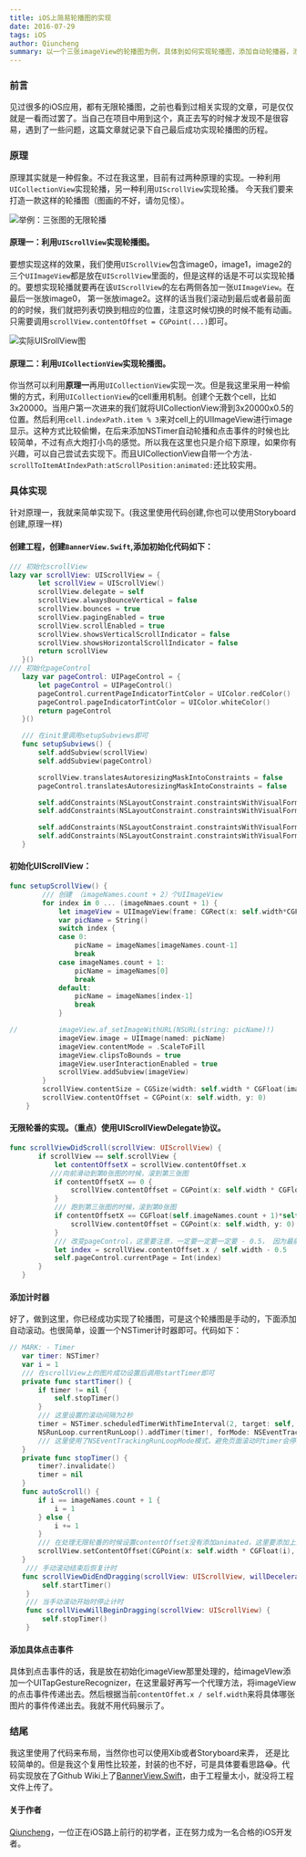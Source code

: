 ```yaml
---
title: iOS上简易轮播图的实现
date: 2016-07-29
tags: iOS
author: Qiuncheng
summary: 以一个三张imageView的轮播图为例，具体到如何实现轮播图，添加自动轮播器，添加手势点击事件等。
---
```


### 前言

见过很多的iOS应用，都有无限轮播图，之前也看到过相关实现的文章，可是仅仅就是一看而过罢了。当自己在项目中用到这个，真正去写的时候才发现不是很容易，遇到了一些问题，这篇文章就记录下自己最后成功实现轮播图的历程。

### 原理

原理其实就是一种假象。不过在我这里，目前有过两种原理的实现。一种利用`UICollectionView`实现轮播，另一种利用`UIScrollView`实现轮播。
今天我们要来打造一款这样的轮播图（图画的不好，请勿见怪）。

![举例：三张图的无限轮播](https://cloud.githubusercontent.com/assets/9990834/17270175/36fa47a0-568f-11e6-8f3f-bbed783d6b41.png)

#### 原理一：利用`UIScrollView`实现轮播图。

要想实现这样的效果，我们使用`UIScrollView`包含image0，image1，image2的三个`UIImageView`都是放在`UIScrollView`里面的，但是这样的话是不可以实现轮播的。要想实现轮播就要再在该`UIScrollView`的左右两侧各加一张`UIImageView`。在最后一张放image0， 第一张放image2。这样的话当我们滚动到最后或者最前面的的时候，我们就把列表切换到相应的位置，注意这时候切换的时候不能有动画。只需要调用`scrollView.contentOffset = CGPoint(...)`即可。

![实际UISrollView图](https://cloud.githubusercontent.com/assets/9990834/17270176/408925d4-568f-11e6-9217-e26c3cf09093.png)

#### 原理二：利用`UICollectionView`实现轮播图。

你当然可以利用**原理一**再用`UICollectionView`实现一次。但是我这里采用一种偷懒的方式，利用`UICollectionView`的cell重用机制。创建个无数个cell，比如3x20000。当用户第一次进来的我们就将UICollectionView滑到3x20000x0.5的位置。然后利用`cell.indexPath.item % 3`来对cell上的UIImageView进行image显示。这种方式比较偷懒，在后来添加NSTimer自动轮播和点击事件的时候也比较简单，不过有点大炮打小鸟的感觉。所以我在这里也只是介绍下原理，如果你有兴趣，可以自己尝试去实现下。而且UICollectionView自带一个方法`- scrollToItemAtIndexPath:atScrollPosition:animated:`还比较实用。

### 具体实现

针对原理一，我就来简单实现下。(我这里使用代码创建,你也可以使用Storyboard创建,原理一样)

#### 创建工程，创建`BannerView.Swift`,添加初始化代码如下：

```Swift
/// 初始化scrollView
lazy var scrollView: UIScrollView = {
       let scrollView = UIScrollView()
       scrollView.delegate = self
       scrollView.alwaysBounceVertical = false
       scrollView.bounces = true
       scrollView.pagingEnabled = true
       scrollView.scrollEnabled = true
       scrollView.showsVerticalScrollIndicator = false
       scrollView.showsHorizontalScrollIndicator = false
       return scrollView
   }()
/// 初始化pageControl
   lazy var pageControl: UIPageControl = {
       let pageControl = UIPageControl()
       pageControl.currentPageIndicatorTintColor = UIColor.redColor()
       pageControl.pageIndicatorTintColor = UIColor.whiteColor()
       return pageControl
   }()

   /// 在init里调用setupSubviews即可
   func setupSubviews() {  
       self.addSubview(scrollView)
       self.addSubview(pageControl)

       scrollView.translatesAutoresizingMaskIntoConstraints = false
       pageControl.translatesAutoresizingMaskIntoConstraints = false

       self.addConstraints(NSLayoutConstraint.constraintsWithVisualFormat("V:|[v]|", options: [], metrics: nil, views: ["v": scrollView]))
       self.addConstraints(NSLayoutConstraint.constraintsWithVisualFormat("H:|[v]|", options: [], metrics: nil, views: ["v": scrollView]))

       self.addConstraints(NSLayoutConstraint.constraintsWithVisualFormat("V:[p(==20)]-10-|", options: [], metrics: nil, views: ["p": pageControl]))
       self.addConstraints(NSLayoutConstraint.constraintsWithVisualFormat("H:[p(==100)]-10-|", options: [], metrics: nil, views: ["p": pageControl]))
   }
```

#### 初始化UIScrollView：

```Swift
func setupScrollView() {
        /// 创建 （imageNames.count + 2）个UIImageView
        for index in 0 ... (imageNmaes.count + 1) {
            let imageView = UIImageView(frame: CGRect(x: self.width*CGFloat(index), y: 0, width: self.width, height: self.height))
            var picName = String()
            switch index {
            case 0:
                picName = imageNames[imageNames.count-1]
                break
            case imageNames.count + 1:
                picName = imageNames[0]
                break
            default:
                picName = imageNames[index-1]
                break
            }

//          imageView.af_setImageWithURL(NSURL(string: picName)!)
            imageView.image = UIImage(named: picName)
            imageView.contentMode = .ScaleToFill
            imageView.clipsToBounds = true
            imageView.userInteractionEnabled = true
            scrollView.addSubview(imageView)
        }
        scrollView.contentSize = CGSize(width: self.width * CGFloat(imageNames.count + 2), height: self.height)
        scrollView.contentOffset = CGPoint(x: self.width, y: 0)
    }
```
#### 无限轮番的实现。（重点）使用UIScrollViewDelegate协议。
```Swift
func scrollViewDidScroll(scrollView: UIScrollView) {
       if scrollView == self.scrollView {
           let contentOffsetX = scrollView.contentOffset.x
          ///向前滑动到第0张图的时候，滚到第三张图
           if contentOffsetX == 0 {
               scrollView.contentOffset = CGPoint(x: self.width * CGFloat(self.imageNames.count), y: 0)
           }
           /// 跑到第三张图的时候，滚到第0张图
           if contentOffsetX == CGFloat(self.imageNames.count + 1)*self.width {
               scrollView.contentOffset = CGPoint(x: self.width, y: 0)
           }
           /// 改变pageControl，这里要注意，一定要一定要一定要 - 0.5， 因为最前面的第0张图一直不显示。
           let index = scrollView.contentOffset.x / self.width - 0.5
           self.pageControl.currentPage = Int(index)
       }
   }
```

#### 添加计时器

好了，做到这里，你已经成功实现了轮播图，可是这个轮播图是手动的，下面添加自动滚动。也很简单，设置一个NSTimer计时器即可。代码如下：

```Swift
// MARK: - Timer
   var timer: NSTimer?
   var i = 1
   /// 在scrollView上的图片成功设置后调用startTimer即可
   private func startTimer() {
       if timer != nil {
           self.stopTimer()
       }
       /// 这里设置的滚动间隔为2秒
       timer = NSTimer.scheduledTimerWithTimeInterval(2, target: self, selector: #selector(autoScroll), userInfo: nil, repeats: true)
       NSRunLoop.currentRunLoop().addTimer(timer!, forMode: NSEventTrackingRunLoopMode)
       /// 这里使用了NSEventTrackingRunLoopMode模式，避免页面滚动时timer会停掉。
   }
   private func stopTimer() {
       timer?.invalidate()
       timer = nil
   }
   func autoScroll() {
       if i == imageNames.count + 1 {
           i = 1
       } else {
           i += 1
       }
       /// 在处理无限轮番的时候设置contentOffset没有添加animated，这里要添加上来，不然有种很突兀的感觉。
       scrollView.setContentOffset(CGPoint(x: self.width * CGFloat(i), y: 0), animated: true)
   }
    /// 手动滚动结束后恢复计时
   func scrollViewDidEndDragging(scrollView: UIScrollView, willDecelerate decelerate: Bool) {
        self.startTimer()
    }
    /// 当手动滚动开始时停止计时
    func scrollViewWillBeginDragging(scrollView: UIScrollView) {
        self.stopTimer()
    }
```

#### 添加具体点击事件

具体到点击事件的话，我是放在初始化imageView那里处理的，给imageVIew添加一个UITapGestureRecognizer，在这里最好再写一个代理方法，将imageView的点击事件传递出去。然后根据当前`contentOffet.x / self.width`来将具体哪张图片的事件传递出去。我就不用代码展示了。

### 结尾
我这里使用了代码来布局，当然你也可以使用Xib或者Storyboard来弄，
还是比较简单的。但是我这个复用性比较差，封装的也不好，可是具体要看思路😂。代码实现放在了Github Wiki上了[BannerView.Swift](https://github.com/qiuncheng/qiuncheng.github.io/wiki/BannerView.Swift)，由于工程量太小，就没将工程文件上传了。

#### 关于作者

[Qiuncheng](http://qiuncheng.com)，一位正在iOS路上前行的初学者，正在努力成为一名合格的iOS开发者。
